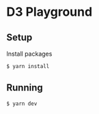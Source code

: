 # D3 Playground

## Setup

Install packages

```bash
$ yarn install
```

## Running

```bash
$ yarn dev
```
